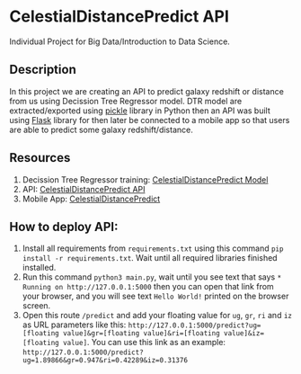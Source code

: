 # CelestialDistancePredict API
Individual Project for Big Data/Introduction to Data Science. 

## Description
In this project we are creating an API to predict galaxy redshift or distance from us using Decission Tree Regressor model. DTR model are extracted/exported using [pickle](https://docs.python.org/3/library/pickle.html) library in Python then an API was built using [Flask](https://flask.palletsprojects.com/en/2.3.x/) library for then later be connected to a mobile app so that users are able to predict some galaxy redshift/distance.

## Resources
1. Decission Tree Regressor training: [CelestialDistancePredict Model](https://github.com/Steven2110/CelestialDistancePredict-Model)
2. API: [CelestialDistancePredict API](https://github.com/Steven2110/CelestialDistancePredict-API)
3. Mobile App: [CelestialDistancePredict](https://github.com/Steven2110/CelestialDistancePredict)

## How to deploy API:
1. Install all requirements from `requirements.txt` using this command `pip install -r requirements.txt`. Wait until all required libraries finished installed.
2. Run this command `python3 main.py`, wait until you see text that says `* Running on http://127.0.0.1:5000` then you can open that link from your browser, and you will see text `Hello World!` printed on the browser screen.
3. Open this route `/predict` and add your floating value for `ug`, `gr`, `ri` and `iz` as URL parameters like this: `http://127.0.0.1:5000/predict?ug=[floating value]&gr=[floating value]&ri=[floating value]&iz=[floating value]`. You can use this link as an example: `http://127.0.0.1:5000/predict?ug=1.89866&gr=0.947&ri=0.42289&iz=0.31376`